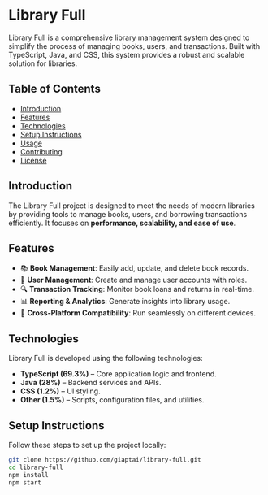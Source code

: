 # Library Full

Library Full is a comprehensive library management system designed to simplify the process of managing books, users, and transactions. Built with TypeScript, Java, and CSS, this system provides a robust and scalable solution for libraries.

## Table of Contents
- [Introduction](#introduction)
- [Features](#features)
- [Technologies](#technologies)
- [Setup Instructions](#setup-instructions)
- [Usage](#usage)
- [Contributing](#contributing)
- [License](#license)

## Introduction
The Library Full project is designed to meet the needs of modern libraries by providing tools to manage books, users, and borrowing transactions efficiently. It focuses on **performance, scalability, and ease of use**.

## Features
- 📚 **Book Management**: Easily add, update, and delete book records.
- 👥 **User Management**: Create and manage user accounts with roles.
- 🔍 **Transaction Tracking**: Monitor book loans and returns in real-time.
- 📊 **Reporting & Analytics**: Generate insights into library usage.
- 🔄 **Cross-Platform Compatibility**: Run seamlessly on different devices.

## Technologies
Library Full is developed using the following technologies:
- **TypeScript (69.3%)** – Core application logic and frontend.
- **Java (28%)** – Backend services and APIs.
- **CSS (1.2%)** – UI styling.
- **Other (1.5%)** – Scripts, configuration files, and utilities.

## Setup Instructions
Follow these steps to set up the project locally:

```sh
git clone https://github.com/giaptai/library-full.git
cd library-full
npm install
npm start
